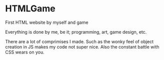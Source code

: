 # HTMLGame
First HTML website by myself and game

Everything is done by me, be it; programming, art, game design, etc.

There are a lot of comprimises I made. Such as the wonky feel of object creation in JS makes my code not super nice.
Also the constant battle with CSS wears on you.
